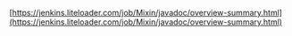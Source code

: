 [https://jenkins.liteloader.com/job/Mixin/javadoc/overview-summary.html](https://jenkins.liteloader.com/job/Mixin/javadoc/overview-summary.html)
